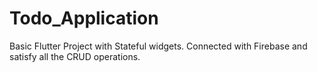 # Todo_Application
Basic Flutter Project with Stateful widgets. Connected with Firebase and satisfy all the CRUD operations.
